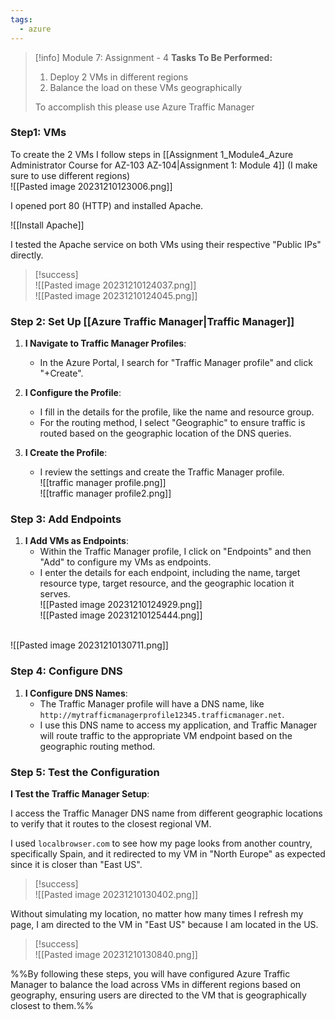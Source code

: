 ```yaml
---
tags:
  - azure
---
```



> [!info] Module 7: Assignment - 4
> **Tasks To Be Performed:** 
> 1. Deploy 2 VMs in different regions 
> 2. Balance the load on these VMs geographically 
> 
> To accomplish this please use Azure Traffic Manager

### Step1: VMs
To create the 2 VMs I follow steps in [[Assignment 1_Module4_Azure Administrator Course for AZ-103 AZ-104|Assignment 1: Module 4]] (I make sure to use different regions)
<br>![[Pasted image 20231210123006.png]]

I opened port 80 (HTTP) and installed Apache.

![[Install Apache]]

I tested the Apache service on both VMs using their respective "Public IPs" directly.

> [!success] 
> <br>![[Pasted image 20231210124037.png]]
> <br>![[Pasted image 20231210124045.png]]
> 

### Step 2: Set Up [[Azure Traffic Manager|Traffic Manager]]

1. **I Navigate to Traffic Manager Profiles**:
    
    - In the Azure Portal, I search for "Traffic Manager profile" and click "+Create".
2. **I Configure the Profile**:
    
    - I fill in the details for the profile, like the name and resource group.
    - For the routing method, I select "Geographic" to ensure traffic is routed based on the geographic location of the DNS queries.
3. **I Create the Profile**:
    
    - I review the settings and create the Traffic Manager profile.
      <br>![[traffic manager profile.png]]
      <br>![[traffic manager profile2.png]]

### Step 3: Add Endpoints

1. **I Add VMs as Endpoints**:
    - Within the Traffic Manager profile, I click on "Endpoints" and then "Add" to configure my VMs as endpoints.
    - I enter the details for each endpoint, including the name, target resource type, target resource, and the geographic location it serves.
      <br>![[Pasted image 20231210124929.png]]
      <br>![[Pasted image 20231210125444.png]]



<br>![[Pasted image 20231210130711.png]]

### Step 4: Configure DNS

1. **I Configure DNS Names**:
    - The Traffic Manager profile will have a DNS name, like `http://mytrafficmanagerprofile12345.trafficmanager.net`.
    - I use this DNS name to access my application, and Traffic Manager will route traffic to the appropriate VM endpoint based on the geographic routing method.

### Step 5: Test the Configuration

**I Test the Traffic Manager Setup**:

I access the Traffic Manager DNS name from different geographic locations to verify that it routes to the closest regional VM.


I used `localbrowser.com` to see how my page looks from another country, specifically Spain, and it redirected to my VM in "North Europe" as expected since it is closer than "East US".

> [!success]
> <br>![[Pasted image 20231210130402.png]]

Without simulating my location, no matter how many times I refresh my page, I am directed to the VM in "East US" because I am located in the US.

> [!success]
> <br>![[Pasted image 20231210130840.png]]


%%By following these steps, you will have configured Azure Traffic Manager to balance the load across VMs in different regions based on geography, ensuring users are directed to the VM that is geographically closest to them.%%